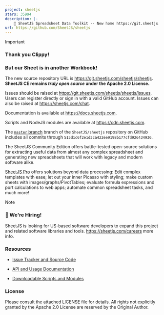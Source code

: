 ```yaml
---
project: sheetjs
stars: 35994
description: |-
    📗 SheetJS Spreadsheet Data Toolkit -- New home https://git.sheetjs.com/SheetJS/sheetjs
url: https://github.com/SheetJS/sheetjs
---
```


> [!IMPORTANT]
> ### Thank you Clippy!
> 
> ### But our Sheet is in another Workbook!
>
> The new source repository URL is <https://git.sheetjs.com/sheetjs/sheetjs>.
> **SheetJS CE remains _truly open source_ under the Apache 2.0 License.**
>
> Issues should be raised at <https://git.sheetjs.com/sheetjs/sheetjs/issues>.
> Users can register directly or sign in with a valid GitHub account. Issues can
> also be raised at <https://sheetjs.com/chat>.
>
> Documentation is available at <https://docs.sheetjs.com>.
>
> Scripts and NodeJS modules are available at <https://cdn.sheetjs.com>.
>
> The [`master` branch](https://github.com/sheetjs/sheetjs/tree/master) branch
> of the `SheetJS/sheetjs` repository on GitHub includes all commits through
> `515d1c6f2e1d3ca422ee9198b177cfd926434936`.

The SheetJS Community Edition offers battle-tested open-source solutions for
extracting useful data from almost any complex spreadsheet and generating new
spreadsheets that will work with legacy and modern software alike.

[SheetJS Pro](https://sheetjs.com/pro) offers solutions beyond data processing:
Edit complex templates with ease; let out your inner Picasso with styling; make
custom sheets with images/graphs/PivotTables; evaluate formula expressions and
port calculations to web apps; automate common spreadsheet tasks, and much more!

> [!NOTE]
> ### 💼 We're Hiring!
> 
> SheetJS is looking for US-based software developers to expand this project and
> related software libraries and tools. <https://sheetjs.com/careers> more info.

### Resources

- [Issue Tracker and Source Code](https://git.sheetjs.com/sheetjs/sheetjs/issues)

- [API and Usage Documentation](https://docs.sheetjs.com)

- [Downloadable Scripts and Modules](https://cdn.sheetjs.com)

### License

Please consult the attached LICENSE file for details.  All rights not explicitly
granted by the Apache 2.0 License are reserved by the Original Author.

